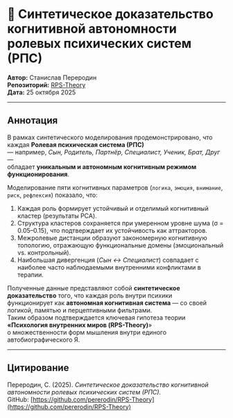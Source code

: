 # 🧩 Синтетическое доказательство когнитивной автономности ролевых психических систем (РПС)

**Автор:** Станислав Переродин  
**Репозиторий:** [RPS-Theory](https://github.com/pererodin/RPS-Theory)  
**Дата:** 25 октября 2025  

---

## Аннотация

В рамках синтетического моделирования продемонстрировано, что каждая **Ролевая психическая система (РПС)**  
— например, *Сын, Родитель, Партнёр, Специалист, Ученик, Брат, Друг* —  
обладает **уникальным и автономным когнитивным режимом функционирования**.

Моделирование пяти когнитивных параметров (`логика`, `эмоция`, `внимание`, `риск`, `рефлексия`) показало, что:  
1. Каждая роль формирует устойчивый и отделимый когнитивный кластер (результаты PCA).  
2. Структура кластеров сохраняется при умеренном уровне шума (σ = 0.05–0.15), что подтверждает их устойчивость как аттракторов.  
3. Межролевые дистанции образуют закономерную когнитивную топологию, отражающую функциональные домены (эмоциональный vs. контрольный).  
4. Наибольшая дивергенция (*Сын ↔ Специалист*) совпадает с наиболее часто наблюдаемыми внутренними конфликтами в терапии.

Полученные данные представляют собой **синтетическое доказательство** того, что каждая роль внутри психики  
функционирует как **автономная когнитивная система** — со своей логикой, памятью и перцептивными фильтрами.  
Таким образом подтверждается ключевая гипотеза теории **«Психология внутренних миров (RPS-Theory)**»  
о множественности форм мышления внутри единого автобиографического Я.

---

## Цитирование
Переродин, С. (2025). *Синтетическое доказательство когнитивной автономности ролевых психических систем (РПС).*  
GitHub: [https://github.com/pererodin/RPS-Theory](https://github.com/pererodin/RPS-Theory)
